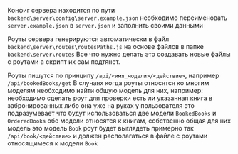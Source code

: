 Конфиг сервера находится по пути `backend\server\config\server.example.json` необходимо переименовать `server.example.json` в `server.json` и заполнить своими данными

Роуты сервера генерируются автоматически в файл `backend\server\routes\routesPaths.js` на основе файлов в папке `backend\server\routes`
Все что нужно делать это создавать новые файлы с роутами а скрипт их сам подтянет.

Роуты пишутся по принципу `/api/<имя_модели>/<действие>`, например `/api/bookedBooks/get`
В случаях когда роуты относятся ко многим моделям необходимо найти общую модель для них, например:
необходимо сделать роут для проверки есть ли указанная книга в забронированных либо она уже на руках у пользователя
это подразумевает что будут использоваться две модели `BookedBooks` и `OrderedBooks`
обе модели относятся к книгам, собственно общая для них модель это модель `Book`
роут будет выглядеть примерно так `/api/book/<действие>` и должен располагаться в файле с роутами относящимеся к модели `Book`
